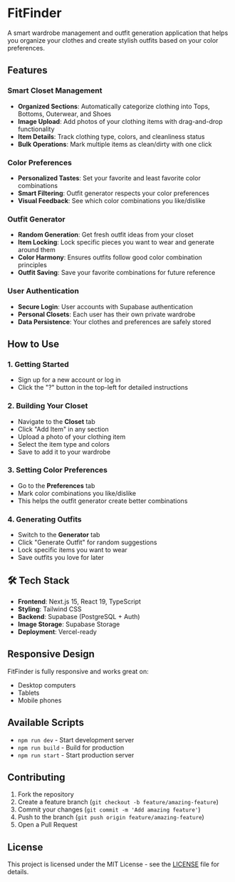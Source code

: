 # FitFinder 

A smart wardrobe management and outfit generation application that helps you organize your clothes and create stylish outfits based on your color preferences.

## Features

### Smart Closet Management
- **Organized Sections**: Automatically categorize clothing into Tops, Bottoms, Outerwear, and Shoes
- **Image Upload**: Add photos of your clothing items with drag-and-drop functionality
- **Item Details**: Track clothing type, colors, and cleanliness status
- **Bulk Operations**: Mark multiple items as clean/dirty with one click

### Color Preferences
- **Personalized Tastes**: Set your favorite and least favorite color combinations
- **Smart Filtering**: Outfit generator respects your color preferences
- **Visual Feedback**: See which color combinations you like/dislike

### Outfit Generator
- **Random Generation**: Get fresh outfit ideas from your closet
- **Item Locking**: Lock specific pieces you want to wear and generate around them
- **Color Harmony**: Ensures outfits follow good color combination principles
- **Outfit Saving**: Save your favorite combinations for future reference

### User Authentication
- **Secure Login**: User accounts with Supabase authentication
- **Personal Closets**: Each user has their own private wardrobe
- **Data Persistence**: Your clothes and preferences are safely stored

## How to Use

### 1. Getting Started
- Sign up for a new account or log in
- Click the "?" button in the top-left for detailed instructions

### 2. Building Your Closet
- Navigate to the **Closet** tab
- Click "Add Item" in any section
- Upload a photo of your clothing item
- Select the item type and colors
- Save to add it to your wardrobe

### 3. Setting Color Preferences
- Go to the **Preferences** tab
- Mark color combinations you like/dislike
- This helps the outfit generator create better combinations

### 4. Generating Outfits
- Switch to the **Generator** tab
- Click "Generate Outfit" for random suggestions
- Lock specific items you want to wear
- Save outfits you love for later

## 🛠️ Tech Stack

- **Frontend**: Next.js 15, React 19, TypeScript
- **Styling**: Tailwind CSS
- **Backend**: Supabase (PostgreSQL + Auth)
- **Image Storage**: Supabase Storage
- **Deployment**: Vercel-ready

## Responsive Design

FitFinder is fully responsive and works great on:
- Desktop computers
- Tablets
- Mobile phones

## Available Scripts

- `npm run dev` - Start development server
- `npm run build` - Build for production
- `npm run start` - Start production server

## Contributing

1. Fork the repository
2. Create a feature branch (`git checkout -b feature/amazing-feature`)
3. Commit your changes (`git commit -m 'Add amazing feature'`)
4. Push to the branch (`git push origin feature/amazing-feature`)
5. Open a Pull Request

## License

This project is licensed under the MIT License - see the [LICENSE](LICENSE) file for details.
